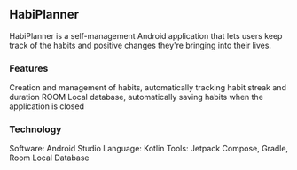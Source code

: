 ## HabiPlanner

HabiPlanner is a self-management Android application that lets users keep track of the habits and positive changes they're bringing into their lives.

### Features

Creation and management of habits, automatically tracking habit streak and duration
ROOM Local database, automatically saving habits when the application is closed

### Technology

Software: Android Studio
Language: Kotlin
Tools: Jetpack Compose, Gradle, Room Local Database

